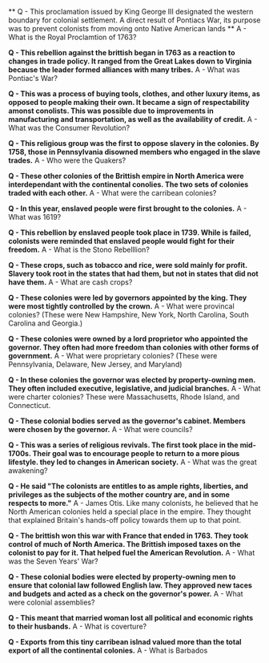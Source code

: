 ** Q - This proclamation issued by King George III designated the western boundary for colonial settlement. A direct result of Pontiacs War, its purpose was to prevent colonists from moving onto Native American lands **
A - What is the Royal Proclamtion of 1763?

**Q - This rebellion against the brittish began in 1763 as a reaction to changes in trade policy. It ranged from the Great Lakes down to Virginia because the leader formed alliances with many tribes.**
A - What was Pontiac's War?

**Q - This was a process of buying tools, clothes, and other luxury items, as opposed to people making their own. It became a sign of respectability amonst conolists. This was possible due to improvements in manufacturing and transportation, as well as the availability of credit.**
A - What was the Consumer Revolution?

**Q - This religious group was the first to oppose slavery in the colonies. By 1758, those in Pennsylvania disowned members who engaged in the slave trades.**
A - Who were the Quakers?

**Q - These other colonies of the Brittish empire in North America were interdependant with the continental conolies. The two sets of colonies traded with each other.**
A - What were the carribean colonies?

**Q - In this year, enslaved people were first brought to the colonies.**
A - What was 1619?

**Q - This rebellion by enslaved people took place in 1739. While is failed, colonists were reminded that enslaved people would fight for their freedom.**
A - What is the Stono Rebelllion?

**Q - These crops, such as tobacco and rice, were sold mainly for profit. Slavery took root in the states that had them, but not in states that did not have them.**
A - What are cash crops?

**Q - These colonies were led by governors appointed by the king. They were most tightly controlled by the crown.**
A - What were provincal colonies? (These were New Hampshire, New York, North Carolina, South Carolina and Georgia.)

**Q - These colonies were owned by a lord proprietor who appointed the governor. They often had more freedom than colonies with other forms of government.**
A - What were proprietary colonies? (These were Pennsylvania, Delaware, New Jersey, and Maryland)

**Q - In these colonies the governor was elected by property-owning men. They often included executive, legislative, and judicial branches.**
A - What were charter colonies? These were Massachusetts, Rhode Island, and Connecticut.

**Q - These colonial bodies served as the governor's cabinet. Members were chosen by the governor.**
A - What were councils?

**Q - This was a series of religious revivals. The first took place in the mid-1700s. Their goal was to encourage people to return to a more pious lifestyle. they led to changes in American society.**
A - What was the great awakening?

**Q - He said "The colonists are entitles to as ample rights, liberties, and privileges as the subjects of the mother country are, and in some respects to more."**
A - James Otis. Like many colonists, he believed that he North American colonies held a special place in the empire. They thought that explained Britain's hands-off policy towards them up to that point.

**Q - The brittish won this war with France that ended in 1763. They took control of much of North America. The Brittish imposed taxes on the colonist to pay for it. That helped fuel the American Revolution.**
A - What was the Seven Years' War?

**Q - These colonial bodies were elected by property-owning men to ensure that colonial law followed English law. They approved new taces and budgets and acted as a check on the governor's power.**
A - What were colonial assemblies?

**Q - This meant that married woman lost all political and economic rights to their husbands.**
A - What is coverture?

**Q - Exports from this tiny carribean islnad valued more than the total export of all the continental colonies.**
A - What is Barbados
